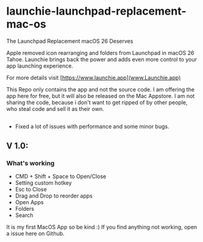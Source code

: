 # launchie-launchpad-replacement-mac-os
The Launchpad Replacement macOS 26 Deserves

Apple removed icon rearranging and folders from Launchpad in macOS 26 Tahoe. Launchie brings back the power and adds even more control to your app launching experience.

For more details visit [https://www.launchie.app](www.Launchie.app)


This Repo only contains the app and not the source code. I am offering the app here for free, but it will also be released on the Mac Appstore. 
I am not sharing the code, because i don't want to get ripped of by other people, who steal code and sell it as their own.

##
- Fixed a lot of issues with performance and some minor bugs.

## V 1.0:

### What's working

- CMD + Shift + Space to Open/Close
- Setting custom hotkey
- Esc to Close
- Drag and Drop to reorder apps
- Open Apps
- Folders
- Search


It is my first MacOS App so be kind :) 
If you find anything not working, open a issue here on Github.
